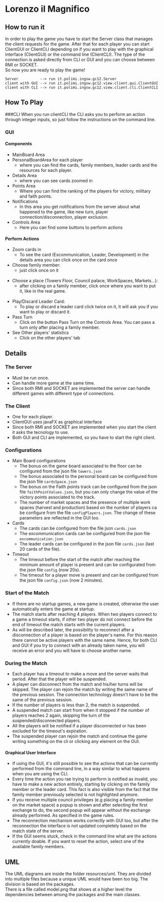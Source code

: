 # Lorenzo il Magnifico
## How to run it
In order to play the game you have to start the Server class that manages the client requests for the game.
After that for each player you can start ClientGUI or ClientCLI 
depending on if you want to play with the graphical interface (ClientGUI) or the command line (ClientCLI).
The type of the connection is asked directly from CLI or GUI and you can choose between RMI or SOCKET.<br>
So now you are ready to play the game!
  ```
  Server          --> run it.polimi.ingsw.gc12.Server
  client with GUI --> run it.polimi.ingsw.gc12.view.client.gui.ClientGUI
  client with CLI --> run it.polimi.ingsw.gc12.view.client.cli.ClientCLI
  ```
  
## How To Play
###CLI
When you run clientCLI the CLI asks you to perform an action through integer inputs, so just follow the instructions on the command line. 
### GUI
#### Components
- MainBoard Area
- PersonalBoardArea for each player
    + where you can find the cards, family members, leader cards and the resources for each player.
- Details Area
    + where you can see cards zoomed in
- Points Area
    + Where you can find the ranking of the players for victory, military and faith points.
- Notifications
    + In this area you get notifications from the server about what happened to the game,
    like new turn, player connection/disconnection, player exclusion.
- Controls Area
    + Here you can find some buttons to perform actions
#### Perform Actions
+ Zoom cards in
   * To see the card (Excommunication, Leader, Development) in the details area you can click once on the card once
+ Choose family member:<br>
   * just click once on it<br><br>
+ Choose a place (Towers Floor, Council palace, WorkSpaces, Markets...):<br>
   * after clicking on a family member, click once where you want to put it, like in the real game.<br><br>
+ Play/Discard Leader Card:<br>
   * To play or discard a leader card click twice on it, it will ask you if you want to play or discard it.
+ Pass Turn
   * Click on the button Pass Turn on the Controls Area. You can pass a turn only after placing a family member.
+ See Other players' statistics
   * Click on the other players' tab
    



## Details
### The Server
- Must be run once.
- Can handle more game at the same time.
- Since both RMI and SOCKET are implemented the server can handle different games with different type of connections.

### The Client
- One for each player.
- ClientGUI uses javaFX as graphical interface
- Since both RMI and SOCKET are implemented when you start the client it asks the tecnology to use.
- Both GUI and CLI are implemented, so you have to start the right client.

### Configurations
- Main Board configurations
    + The bonus on the game board associated to the floor can be configured from the json file `towers.json` 
    + The bonus associated to the personal board can be configured from the json file `cardsSpace.json`
    + The bonus on the Faith points track can be configured from the json file `faithPointValues.json`, but you can only change the value of the victory points associated to the track.
    + The number of market spaces and the presence of multiple work spaces (harvest and production) based on the number of players ca be configure from the file `configPlayers.json`.
    The change of these parameters are reflected in the GUI too. 
- Cards
    + The cards can be configured from the file json `cards.json`
    + The excommunication cards can be configured from the json file `excommunication.json`
    + The leader cards can be configured in the json file `cards.json` (last 20 cards of the file).
- Timeout
    + The timeout before the start of the match after reaching the minimum amount of player is present and can be configurated from the json file `config` (now 20s).
    + The timeout for a player move is present and can be configured from the json file `config.json` (now 2 minutes).

### Start of the Match
- If there are no startup games, a new game is created, otherwise the user automatically enters the game at startup.
- The match starts after reaching 4 players. When two players connect to a game a timeout starts, if other two player do not connect before the end of timeout the match starts with the current players.
- As will be described later, the possibility to reconnect after a disconnection of a player is based on the player's name.
For this reason there cannot be active players with the same name. Hence, for both CLI and GUI if you try to connect with an already taken name, you will receive an error and you will have to choose another name.

### During the Match
- Each player has a timeout to make a move and the server waits that period. After that the player will be suspended. 
- A player can disconnect from the match and his/her turns will be skipped. 
The player can rejoin the match by writing the same name of the previous session. 
The connection technology doesn't have to be the same of the previous session.
- If the number of players is less than 2, the match is suspended. 
- A suspended match can start from when it stopped if the number of players reaches 2 again, 
skipping the turn of the suspended/disconnected players.
- All the players will be notified if a player disconnected or has been excluded for the timeout's expiration.
- The suspended player can rejoin the match and continue the game writing something on the cli or clicking any element on the GUI.


#### Graphical User Interface
- If using the GUI, it's still possible to see the actions that can be currently performed from the command line, 
in a way similar to what happens when you are using the CLI.
- Every time the action you rae trying to perform is notified as invalid, 
you have to make a new action entirely, starting by clicking on the family member or the leader card. 
This fact is also visible from the fact that the family member previously selected is not highlighted anymore.
- If you receive multiple council privileges (e.g placing a family member on the market space) a popup is shown 
and after selecting the first exchange to do, the second popup will appear without the exchange already performed. 
As specified in the game rules.
- The reconnection mechanism works correctly with GUI too, but after the reconnection the interface is not updated
completely based on the match state of the server.
- If the GUI seems stuck, check in the command line what are the actions currently doable. 
If you want to reset the action, select one of the available family members.


## UML
The UML diagrams are inside the folder resources/uml.
They are divided into multiple files because a unique UML would have been too big. 
The division is based on the packages.   
There is a file called model.png that shows at a higher level the dependencies between among the packages and the main classes.

 
